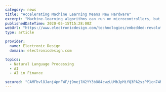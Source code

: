 ```yaml
---
category: news
title: "Accelerating Machine Learning Means New Hardware"
excerpt: "Machine-learning algorithms can run on microcontrollers, but for complex applications, one really needs hardware acceleration."
publishedDateTime: 2020-05-15T15:28:00Z
webUrl: "https://www.electronicdesign.com/technologies/embedded-revolution/article/21131474/accelerating-machine-learning-means-new-hardware"
type: article

provider:
  name: Electronic Design
  domain: electronicdesign.com

topics:
  - Natural Language Processing
  - AI
  - AI in Finance

secured: "CAMFbvl8Janj4pnFWF/j9nejlN2YY3b884cwzLUMbJpMifQ3PA2szPP1cn74MTpA4ICkzRhzz10NSHBm4sWwGw7hkmjT7X3Yifp3Ajin2NIleF8IJKE7QqrQHK59TnEYB8dEI+eIe4edT/co/aJ2JDCGXFJtX6SyZJxTvVooMfTuhmxxwewpFAhjwX89aah8O/7lh7n0uPGdXrvV0D5nbXmXj56jV4kOiEFeHWFvLc2NJvtScc9fhjfm8N2uftUosN6hN8BK+nmp69/iQDiTb9/nPGW/lDbiEYR1srsxLcDfFU3kbtMl94WaXbFfGYVf8ffXnITwaboZPhOZYASSxhlvpc516aXyDoRRlDsNRIuozf4TKe1XU1V6atjwwrQ6F/dTBi1YrMtc9J6oHkgptTnJm8/YZV+j6O4X7GssRy9+XL/sPINWN7rEfcoWHlkOnphCTvqeQ7lfFgNb2Kct8DjVFZ7AMjvx9t3sU1ywFyw=;plgu81ZAuaJ7h/NZFNLfVA=="
---
```


